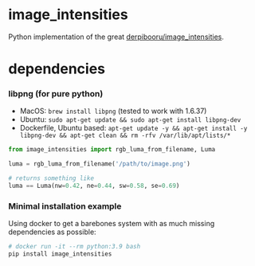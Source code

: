 # image_intensities
Python implementation of the great [derpibooru/image_intensities](https://github.com/derpibooru/image_intensities/tree/8aa43674f61f77cfc756c23556b6ae45e1b210b1).

# dependencies

### libpng (for pure python)
- MacOS: `brew install libpng` (tested to work with 1.6.37)
- Ubuntu: `sudo apt-get update && sudo apt-get install libpng-dev`
- Dockerfile, Ubuntu based: `apt-get update -y && apt-get install -y libpng-dev && apt-get clean && rm -rfv /var/lib/apt/lists/*`

```python
from image_intensities import rgb_luma_from_filename, Luma

luma = rgb_luma_from_filename('/path/to/image.png')

# returns something like
luma == Luma(nw=0.42, ne=0.44, sw=0.58, se=0.69)
```


### Minimal installation example

Using docker to get a barebones system with as much missing dependencies as possible:

```sh
# docker run -it --rm python:3.9 bash
pip install image_intensities 
```

